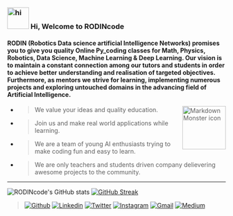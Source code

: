 
### <img src="https://c.tenor.com/o7-0J7Q978cAAAAi/say-hi-hand-waves.gif" width=50px height=50px alt="hi">  Hi, Welcome to RODINcode <br>

#### RODIN (Robotics Data science artificial Intelligence Networks) promises you to give you quality Online Py_coding classes for Math, Physics, Robotics, Data Science, Machine Learning & Deep Learning. Our vision is to maintain a constant connection among our tutors and students in order to achieve better understanding and realisation of targeted objectives. Furthermore, as mentors we strive for learning, implementing numerous projects and exploring untouched domains in the advancing field of Artificial Intelligence.  <br>

> <img src="https://media.tenor.com/images/f002ee7d2572f087841b547860cc7339/tenor.gif" width=100px height=100px
     alt="Markdown Monster icon"
     align="right" />
* > We value your ideas and quality education.
* > Join us and make real world applications while learning.
* > We are a team of young AI enthusiasts trying to make coding fun and easy to learn. 
* > We are only teachers and students driven company delievering awesome projects to the community.


<hr>

![RODINcode's GitHub stats](https://github-readme-stats.vercel.app/api?username=rodincode&show_icons=true&theme=github-dark)
[![GitHub Streak](https://github-readme-streak-stats.herokuapp.com?user=rodincode&theme=github-dark&hide_border=true&date_format=j%20M%5B%20Y%5D)](https://git.io/streak-stats)

> [![Github](https://img.shields.io/badge/-Github-330c83?style=flat&logo=Github&logoColor=white)](https://github.com/rodincode)
> [![Linkedin](https://img.shields.io/badge/-LinkedIn-330c83?style=flat&logo=Linkedin&logoColor=white)](https://www.linkedin.com/in/rodincode)
> [![Twitter](https://img.shields.io/badge/-Twitter-330c83?style=flat&logo=Twitter&logoColor=white)](https://twitter.com/rodincode)
> [![Instagram](https://img.shields.io/badge/-Instagram-330c83?style=flat&labelColor=330c83&logo=instagram&logoColor=white)](https://www.instagram.com/rodin_code/)
> [![Gmail](https://img.shields.io/badge/-Gmail-330c83?style=flat&logo=Gmail&logoColor=white)](mailto:rodincode@gmail.com)
> [![Medium](https://img.shields.io/badge/-Medium-330c83?style=flat&logo=Medium&logoColor=white)](https://medium.com/rodincode)


